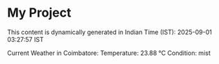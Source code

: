# My Project

This content is dynamically generated in Indian Time (IST): 2025-09-01 03:27:57 IST


Current Weather in Coimbatore:
Temperature: 23.88 °C
Condition: mist
